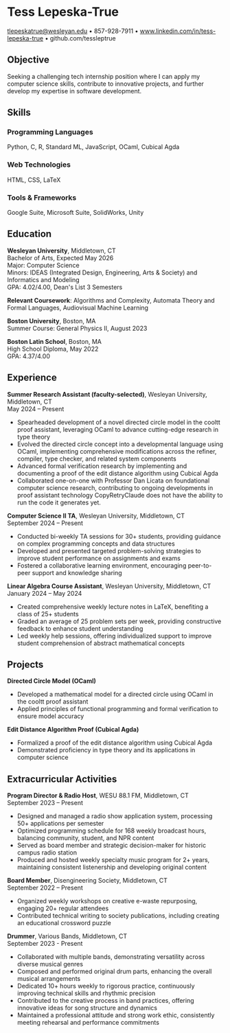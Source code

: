 # Tess Lepeska-True

tlepeskatrue@wesleyan.edu • 857-928-7911 • www.linkedin.com/in/tess-lepeska-true • github.com/tessleptrue

## Objective
Seeking a challenging tech internship position where I can apply my computer science skills, contribute to innovative projects, and further develop my expertise in software development.

## Skills

### Programming Languages
Python, C, R, Standard ML, JavaScript, OCaml, Cubical Agda

### Web Technologies
HTML, CSS, LaTeX

### Tools & Frameworks
Google Suite, Microsoft Suite, SolidWorks, Unity

## Education

**Wesleyan University**, Middletown, CT  
Bachelor of Arts, Expected May 2026  
Major: Computer Science  
Minors: IDEAS (Integrated Design, Engineering, Arts & Society) and Informatics and Modeling  
GPA: 4.02/4.00, Dean's List 3 Semesters

**Relevant Coursework**: Algorithms and Complexity, Automata Theory and Formal Languages, Audiovisual Machine Learning

**Boston University**, Boston, MA  
Summer Course: General Physics II, August 2023

**Boston Latin School**, Boston, MA  
High School Diploma, May 2022  
GPA: 4.37/4.00

## Experience

**Summer Research Assistant (faculty-selected)**, Wesleyan University, Middletown, CT  
May 2024 – Present   
- Spearheaded development of a novel directed circle model in the cooltt proof assistant, leveraging OCaml to advance cutting-edge research in type theory
- Evolved the directed circle concept into a developmental language using OCaml, implementing comprehensive modifications across the refiner, compiler, type checker, and related system components
- Advanced formal verification research by implementing and documenting a proof of the edit distance algorithm using Cubical Agda
- Collaborated one-on-one with Professor Dan Licata on foundational computer science research, contributing to ongoing developments in proof assistant technology CopyRetryClaude does not have the ability to run the code it generates yet.

**Computer Science II TA**, Wesleyan University, Middletown, CT  
September 2024 – Present  
- Conducted bi-weekly TA sessions for 30+ students, providing guidance on complex programming concepts and data structures   
- Developed and presented targeted problem-solving strategies to improve student performance on assignments and exams   
- Fostered a collaborative learning environment, encouraging peer-to-peer support and knowledge sharing 

**Linear Algebra Course Assistant**, Wesleyan University, Middletown, CT  
January 2024 – May 2024   
- Created comprehensive weekly lecture notes in LaTeX, benefiting a class of 25+ students   
- Graded an average of 25 problem sets per week, providing constructive feedback to enhance student understanding   
- Led weekly help sessions, offering individualized support to improve student comprehension of abstract mathematical concepts

## Projects

**Directed Circle Model (OCaml)**    
- Developed a mathematical model for a directed circle using OCaml in the cooltt proof assistant   
- Applied principles of functional programming and formal verification to ensure model accuracy

**Edit Distance Algorithm Proof (Cubical Agda)**   
- Formalized a proof of the edit distance algorithm using Cubical Agda   
- Demonstrated proficiency in type theory and its applications in computer science

## Extracurricular Activities

**Program Director & Radio Host**, WESU 88.1 FM, Middletown, CT  
September 2023 – Present   
- Designed and managed a radio show application system, processing 50+ applications per semester
- Optimized programming schedule for 168 weekly broadcast hours, balancing community, student, and NPR content
- Served as board member and strategic decision-maker for historic campus radio station
- Produced and hosted weekly specialty music program for 2+ years, maintaining consistent listenership and developing original content

**Board Member**, Disengineering Society, Middletown, CT  
September 2022 – Present   
- Organized weekly workshops on creative e-waste repurposing, engaging 20+ regular attendees   
- Contributed technical writing to society publications, including creating an educational crossword puzzle

**Drummer**, Various Bands, Middletown, CT  
September 2023 - Present   
- Collaborated with multiple bands, demonstrating versatility across diverse musical genres   
- Composed and performed original drum parts, enhancing the overall musical arrangements   
- Dedicated 10+ hours weekly to rigorous practice, continuously improving technical skills and rhythmic precision   
- Contributed to the creative process in band practices, offering innovative ideas for song structure and dynamics   
- Maintained a professional attitude and strong work ethic, consistently meeting rehearsal and performance commitments
